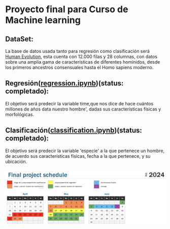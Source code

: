 # Proyecto final para Curso de Machine learning

## DataSet:
 La base de datos usada tanto para regresión como clasificación será [Human Evolution](https://www.kaggle.com/datasets/santiago123678/evolution-of-humans-datasets-for-clasification?resource=download), esta cuenta con 12.000 filas y 28 columnas, con datos sobre una amplia gama de características de diferentes homínidos, desde los primeros ancestros consensuales hasta el Homo sapiens moderno.

## Regresión([regression.ipynb](src/regression.ipynb))(status: completado):
El objetivo será predecir la variable time,que nos dice de hace cuántos millones de años data nuestro hombre', dadas sus características físicas y morfológicas.

## Clasificación([classification.ipynb](src/classification.ipynb))(status: completado):
 El objetivo será predecir la  variable 'especie' a la que pertenece un hombre, de acuerdo sus características físicas, fecha a la que pertenece, y su ubicación.

![Cronograma de actividades](img/shotSchedule.png)
